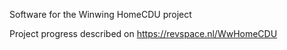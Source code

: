 Software for the Winwing HomeCDU project

Project progress described on https://revspace.nl/WwHomeCDU
